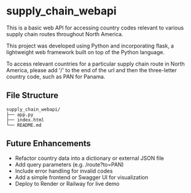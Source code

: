 # supply_chain_webapi
This is a basic web API for accessing country codes relevant to various supply chain routes throughout North America.

This project was developed using Python and incorporating flask, a lightweight web framework built on top of the Python language.

To access relevant countries for a particular supply chain route in North America, please add '/' to the end of the url and then the three-letter country code, such as PAN for Panama.

## File Structure
```
supply_chain_webapi/
├── app.py
├── index.html
└── README.md
```

## Future Enhancements
- Refactor country data into a dictionary or external JSON file
- Add query parameters (e.g. /route?to=PAN)
- Include error handling for invalid codes
- Add a simple frontend or Swagger UI for visualization
- Deploy to Render or Railway for live demo
